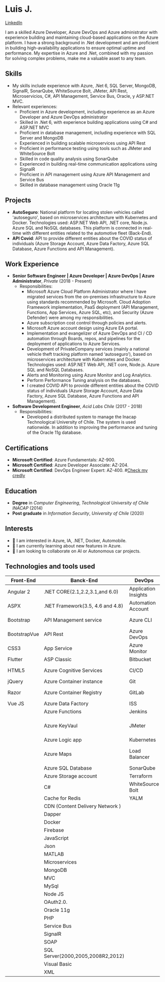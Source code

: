 # Luis J.
[LinkedIn](https://www.linkedin.com/in/luis-j-256b1ba8/)
 
I am a skilled Azure Developer, Azure DevOps and  Azure administrator with experience building and maintaining cloud-based applications on the Azure platform. I have a strong background in .Net development and am proficient in building high-availability applications to ensure optimal uptime and performance. My expertise in Azure and .Net, combined with my passion for solving complex problems, make me a valuable asset to any team.

## Skills
-  My skills include experience with Azure, .Net 6, SQL Server, MongoDB, SignalR, SonarQube, WhiteSource Bolt, JMeter, API Rest, Microservicios, C#, API Management, Service Bus, Oracle, y ASP.NET MVC.
- Relevant experiences:
  - Proficient in Azure development, including experience as an Azure Developer and Azure DevOps administrator
  - Skilled in .Net 6, with experience building applications using C# and ASP.NET MVC
  - Proficient in database management, including experience with SQL Server and MongoDB
  - Experienced in building scalable microservices using API Rest
  - Proficient in performance testing using tools such as JMeter and WhiteSource Bolt
  - Skilled in code quality analysis using SonarQube
  - Experienced in building real-time communication applications using SignalR
  - Proficient in API management using Azure API Management and Service Bus
  - Skilled in database management using Oracle 11g

## Projects
  - **AutoSeguro**: National platform for locating stolen vehicles called 'autoseguro', based on microservices architecture with Kubernetes and Docker. Technologies used: ASP.NET Web API, .NET core, Node.js. Azure SQL and NoSQL databases. This platform is connected in real-time with different entities related to the automotive fleet (Back-End). 
  - **API Covid**: API to provide different entities about the COVID status of individuals (Azure Storage Account, Azure Data Factory, Azure SQL Database, Azure Functions and API Management).

## Work Experience
  - **Senior Software Engineer | Azure Developer | Azure DevOps | Azure Administrator**, *Private* (2018 - Present)
    - Responsibilities:
      - Microsoft Azure Cloud Platform Administrator where I have migrated services from the on-premises infrastructure to Azure using standards recommended by Microsoft. Cloud Adoption Framework implementation, PaaS deployment (API Management, Functions, App Services, Azure SQL, etc), and Security (Azure Defender) were among my responsibilities.
      - Azure subscription cost control through policies and alerts.
      - Microsoft Azure account design using Azure EA portal.
      - Implementation and evangelizer of Azure DevOps and CI / CD automation through Boards, repos, and pipelines for the deployment of applications to Azure Services.
      - Development of PrivateCompany services (mainly a national vehicle theft tracking platform named ‘autoseguro’), based on microservices architecture with Kubernetes and Docker. Technologies used: ASP.NET Web API, .NET core, Node.js. Azure SQL and NoSQL Databases.
      - Alerts and Monitoring using Azure Monitor and Log Analytics.
      - Perform Performance Tuning analysis on the databases.
      - I created COVID API to provide different entities about the COVID status of individuals (Azure Storage Account, Azure Data Factory, Azure SQL Database, Azure Functions and API Management). 
  - **Software Development Engineer**, *Acid Labs Chile* (2017 - 2018)
    - Responsibilities:
      - Developed a distributed system to manage the Inacap Technological University of Chile. The system is used nationwide. In addition to improving the performance and tuning of the Oracle 11g database. 

## Certifications
 - **Microsoft Certified**: Azure Fundamentals: AZ-900.
 - **Microsoft Certified**: Azure Developer Associate: AZ-204.
 - **Microsoft Certified**: DevOps Engineer Expert: AZ-400.
 #[Check my credly](https://www.credly.com/users/luis-jarpa/badges)

## Education 
  - **Degree** in *Computer Engineering*, *Technological University of Chile INACAP* (2014)
  - **Post graduate** in *Information Security*, *University of Chile* (2020)

## Interests 
- 👀 I am interested in Azure, IA, .NET, Docker, Automobile. 
- 🌱 I am currently learning about new features in Azure.
- 💞️ I am looking to collaborate on AI or Autonomous car projects.

## Technologies and tools used

| Front-End | Banck-End | DevOps | Admin |
| -----| ------- | ----- |----- |
|Angular 2|.NET CORE(2.1,2.2,3.1,and 6.0)|Application Insights|Advisor|
|ASPX|.NET Framework(3.5, 4.6 and 4.8)|Automation Account|Application Gateway|
|Bootstrap|API Management service|Azure CLI|Azure Active Directory|
|BootstrapVue|API Rest|Azure DevOps|Azure DDoS Protection|
|CSS3|App Service|Azure Monitor|Azure DNS|
|Flutter|ASP Classic|Bitbucket|Azure EA portal|
|HTML5|Azure Cognitive Services|CI/CD|Azure ExpressRoute|
|jQuery|Azure Container instance|Git|Azure Firewall|
|Razor|Azure Container Registry|GitLab|Azure Front Door|
|Vue JS|Azure Data Factory|ISS|Azure Migrate|
|   |Azure Functions|Jenkins|Azure Policy|
|   |Azure KeyVaul|JMeter|Cost Managementand Billing|
|   |Azure Logic app|Kubernetes |Governance|
|   |Azure Maps|Load Balancer|Microsoft Defender for Cloud|
|   |Azure SQL Database|SonarQube|Mictosoft Azure|
|   |Azure Storage account|Terraform|Site Recovery|
|   |C#|WhiteSource Bolt|Virtual Machine|
|   |Cache for Redis|YALM|Virtual network|
|   |CDN (Content Delivery Network ) |   |VPN|
|   |Dapper|   |   |
|   |Docker|   |   |
|   |Firebase|   |   |
|   |JavaScript|   |   |
|   |Json|   |    |
|   |MATLAB|   |   |
|   |Microservices|   |   |
|   |MongoDB|   |   |
|   |MVC|   |    |
|   |MySql|   |   |
|   |Node JS|   |   |
|   |OAuth2.0.|   |   |
|   |Oracle 11g|   |   |
|   |PHP|   |   |
|   |Service Bus|   | |  
|   |SignalR|   |   |
|   |SOAP|   |   |
|   |SQL Server(2000,2005,2008R2,2012)|   |   |
|   |Visual Basic|   |   |
|   |XML|   |   |


